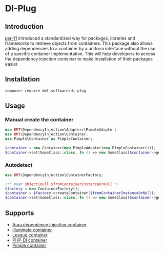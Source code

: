 # DI-Plug

## Introduction
[psr-11](https://www.php-fig.org/psr/psr-11/) introduced a standardized way for packages, libraries and frameworks to
retrieve objects from containers. This package also allows adding dependencies to a container by a uniform interface
without the use of a specific container implementation. This will help developers to access the dependency injection
container to make installation of their packages easier.

## Installation
```bash
composer require dmt-software/di-plug
```
## Usage

### Manual create the container
```php
use DMT\DependencyInjection\Adapters\PimpleAdapter;
use DMT\DependencyInjection\Container;
use Pimple\Container as PimpleContainer;
 
$container = new Container(new PimpleAdapter(new PimpleContainer()));
$container->set(SomeClass::class, fn () => new SomeClass($container->get(SomeDependency::class)));
````

### Autodetect
```php
use DMT\DependencyInjection\ContainerFactory;
 
/** @var object|null $fromContainerInstanceOrNull */
$factory = new ContainerFactory();
$container = $factory->createContainer($fromContainerInstanceOrNull);
$container->set(SomeClass::class, fn () => new SomeClass($container->get(SomeDependency::class)));
````

## Supports
 - [Aura dependency injection container](https://packagist.org/packages/aura/di)
 - [Illuminate container](https://packagist.org/packages/illuminate/container)
 - [League container](https://packagist.org/packages/league/container)
 - [PHP-DI container](https://packagist.org/packages/php-di/php-di)
 - [Pimple container](https://packagist.org/packages/pimple/pimple)